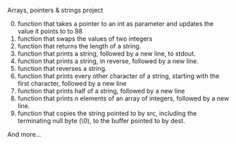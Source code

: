 Arrays, pointers & strings project

0. function that takes a pointer to an int as parameter and updates the value it points to to 98
1. function that swaps the values of two integers
2. function that returns the length of a string.
3. function that prints a string, followed by a new line, to stdout.
4. function that prints a string, in reverse, followed by a new line.
5. function that reverses a string.
6. function that prints every other character of a string, starting with the first character, followed by a new line
7. function that prints half of a string, followed by a new line
8. function that prints n elements of an array of integers, followed by a new line.
9. function that copies the string pointed to by src, including the terminating null byte (\0), to the buffer pointed to by dest.

And more...
